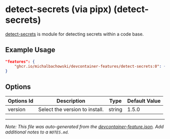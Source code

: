 # detect-secrets (via pipx) (detect-secrets)

[detect-secrets](https://github.com/Yelp/detect-secrets) is module for detecting secrets within a code base.

## Example Usage

```json
"features": {
    "ghcr.io/michalbachowski/devcontainer-features/detect-secrets:0": {}
}
```

## Options

| Options Id | Description | Type | Default Value |
|-----|-----|-----|-----|
| version | Select the version to install. | string | 1.5.0 |



---

_Note: This file was auto-generated from the [devcontainer-feature.json](https://github.com/michalbachowski/devcontainer-features/blob/main/src/detect-secrets/devcontainer-feature.json).  Add additional notes to a `NOTES.md`._
